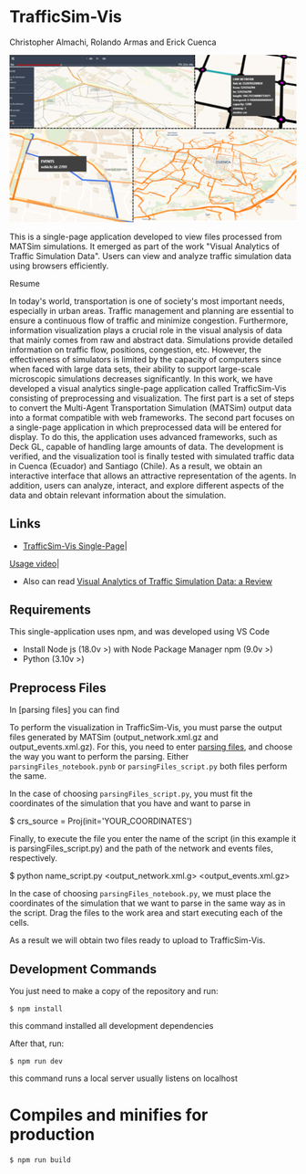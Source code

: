 # TrafficSim-Vis

Christopher Almachi, Rolando Armas and Erick Cuenca

![TrafficSim-Vis Single-Page](public/example.png "TrafficSim-Vis")

This is a single-page application developed to view files processed from MATSim simulations. It emerged as part of the work "Visual Analytics of Traffic Simulation Data". Users can view and analyze traffic simulation data using browsers efficiently.

Resume

In today's world, transportation is one of society's most important needs, especially in urban areas. Traffic management and planning are essential to ensure a continuous flow of traffic and minimize congestion. Furthermore, information visualization plays a crucial role in the visual analysis of data that mainly comes from raw and abstract data. Simulations provide detailed information on traffic flow, positions, congestion, etc. However, the effectiveness of simulators is limited by the capacity of computers since when faced with large data sets, their ability to support large-scale microscopic simulations decreases significantly. In this work, we have developed a visual analytics single-page application called TrafficSim-Vis consisting of preprocessing and visualization. The first part is a set of steps to convert the Multi-Agent Transportation Simulation (MATSim) output data into a format compatible with web frameworks. The second part focuses on a single-page application in which preprocessed data will be entered for display. To do this, the application uses advanced frameworks, such as Deck GL, capable of handling large amounts of data. The development is verified, and the visualization tool is finally tested with simulated traffic data in Cuenca (Ecuador) and Santiago (Chile). As a result, we obtain an interactive interface that allows an attractive representation of the agents. In addition, users can analyze, interact, and explore different aspects of the data and obtain relevant information about the simulation.

## Links

- [TrafficSim-Vis Single-Page](https://chrisaloor.github.io/TrafficSim-Vis/)|

[Usage video](https://youtu.be/)|

- Also can read [Visual Analytics of Traffic Simulation Data: a Review](https://link.springer.com/chapter/10.1007/978-3-031-52517-9_4)



## Requirements 
This single-application uses npm, and was developed using VS Code
 - Install  Node js (18.0v >) with Node Package Manager npm (9.0v >)
 - Python (3.10v >)

## Preprocess Files
In [parsing files] you can find 

To perform the visualization in TrafficSim-Vis, you must parse the output files generated by MATSim (output_network.xml.gz and output_events.xml.gz). For this, you need to enter [parsing files](https://github.com/ChrisALoor/TrafficSim-Vis/tree/main/parsing%20files), and choose the way you want to perform the parsing. Either `parsingFiles_notebook.pynb` or `parsingFiles_script.py` both files perform the same.

In the case of choosing `parsingFiles_script.py`, you must fit the coordinates of the simulation that you have and want to parse in

$ crs_source = Proj(init='YOUR_COORDINATES')

Finally, to execute the file you enter the name of the script (in this example it is parsingFiles_script.py) and the path of the network and events files, respectively.

$ python name_script.py <output_network.xml.g> <output_events.xml.gz> 

In the case of choosing `parsingFiles_notebook.py`, we must place the coordinates of the simulation that we want to parse in the same way as in the script. Drag the files to the work area and start executing each of the cells.

As a result we will obtain two files ready to upload to TrafficSim-Vis.

## Development Commands
You just need to make a copy of the repository and run: 

    $ npm install

this command installed all development dependencies 
    
After that, run:

    $ npm run dev

this command runs a local server usually listens on localhost

# Compiles and minifies for production

    $ npm run build